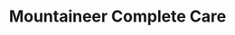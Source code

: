 ---
title: "Mountaineer Complete Care"
url: /clyde/mountaineer-complete-care/
shop: Sanitätshaus
---